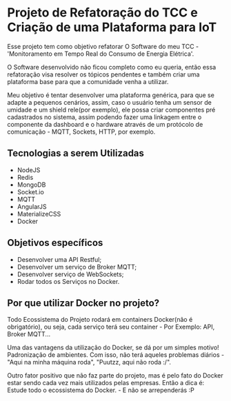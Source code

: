 # Projeto de Refatoração do TCC e Criação de uma Plataforma para IoT
 Esse projeto tem como objetivo refatorar O Software do meu TCC - 'Monitoramento em Tempo Real do Consumo de 
 Energia Elétrica'. 
 
 O Software desenvolvido não ficou completo como eu queria, então essa refatoração visa resolver os tópicos pendentes e também
 criar uma plataforma base para que a comunidade venha a utilizar.
 
 Meu objetivo é tentar desenvolver uma plataforma genérica, para que se adapte a pequenos cenários, assim, caso o usuário
 tenha um sensor de umidade e um shield rele(por exemplo), ele possa criar componentes pré cadastrados no sistema, 
 assim podendo fazer uma linkagem entre o componente da dashboard e o hardware através de um protócolo de comunicação - MQTT, Sockets, HTTP, por exemplo.
 
## Tecnologias a serem Utilizadas
 * NodeJS
 * Redis
 * MongoDB
 * Socket.io
 * MQTT
 * AngularJS
 * MaterializeCSS
 * Docker

## Objetivos específicos
 * Desenvolver uma API Restful;
 * Desenvolver um serviço de Broker MQTT;
 * Desenvolver serviço de WebSockets;
 * Rodar todos os Serviços no Docker.
 
## Por que utilizar Docker no projeto?
 Todo Ecossistema do Projeto rodará em containers Docker(não é obrigatório),
 ou seja, cada serviço terá seu container - Por Exemplo: API, Broker MQTT...
 
 Uma das vantagens da utilização do Docker, se dá por um simples motivo! Padronização de ambientes.
 Com isso, não terá aqueles problemas diários - "Aqui na minha máquina roda", "Puutzz, aqui não roda :/".
 
 Outro fator positivo que não faz parte do projeto, mas é pelo fato do Docker estar sendo cada vez mais utilizados
 pelas empresas. Então a dica é: Estude todo o ecossistema do Docker. - E não se arrependerás  :P
  